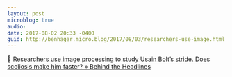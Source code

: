 ```yaml
---
layout: post
microblog: true
audio: 
date: 2017-08-02 20:33 -0400
guid: http://benhager.micro.blog/2017/08/03/researchers-use-image.html
---
```

🔬 [Researchers use image processing to study Usain Bolt’s stride. Does scoliosis make him faster? » Behind the Headlines](https://blogs.mathworks.com/headlines/2017/08/01/researchers-use-image-processing-to-study-usain-bolts-stride-does-scoliosis-make-him-faster/?s_eid=PSM_bl)
